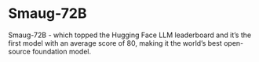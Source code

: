 # Smaug-72B
Smaug-72B - which topped the Hugging Face LLM leaderboard and it’s the first model with an average score of 80, making it the world’s best open-source foundation model.
